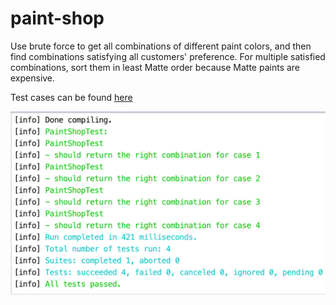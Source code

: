 # paint-shop

Use brute force to get all combinations of different paint colors, 
and then find combinations satisfying all customers' preference. 
For multiple satisfied combinations, sort them in least Matte order 
because Matte paints are expensive.

Test cases can be found [here](./src/test/scala/PaintShopTest.scala)

![alt text](testing_result.png "demo")